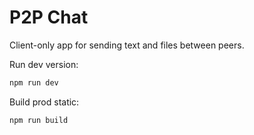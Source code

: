 # P2P Chat

Client-only app for sending text and files between peers.

Run dev version:

```sh
npm run dev
```

Build prod static:

```sh
npm run build
```